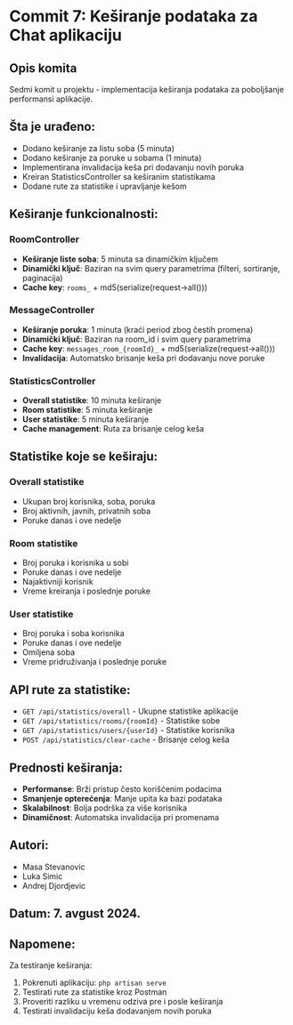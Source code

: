 # Commit 7: Keširanje podataka za Chat aplikaciju

## Opis komita
Sedmi komit u projektu - implementacija keširanja podataka za poboljšanje performansi aplikacije.

## Šta je urađeno:
- Dodano keširanje za listu soba (5 minuta)
- Dodano keširanje za poruke u sobama (1 minuta)
- Implementirana invalidacija keša pri dodavanju novih poruka
- Kreiran StatisticsController sa keširanim statistikama
- Dodane rute za statistike i upravljanje kešom

## Keširanje funkcionalnosti:

### RoomController
- **Keširanje liste soba**: 5 minuta sa dinamičkim ključem
- **Dinamički ključ**: Baziran na svim query parametrima (filteri, sortiranje, paginacija)
- **Cache key**: `rooms_` + md5(serialize(request->all()))

### MessageController
- **Keširanje poruka**: 1 minuta (kraći period zbog čestih promena)
- **Dinamički ključ**: Baziran na room_id i svim query parametrima
- **Cache key**: `messages_room_{roomId}_` + md5(serialize(request->all()))
- **Invalidacija**: Automatsko brisanje keša pri dodavanju nove poruke

### StatisticsController
- **Overall statistike**: 10 minuta keširanje
- **Room statistike**: 5 minuta keširanje
- **User statistike**: 5 minuta keširanje
- **Cache management**: Ruta za brisanje celog keša

## Statistike koje se keširaju:

### Overall statistike
- Ukupan broj korisnika, soba, poruka
- Broj aktivnih, javnih, privatnih soba
- Poruke danas i ove nedelje

### Room statistike
- Broj poruka i korisnika u sobi
- Poruke danas i ove nedelje
- Najaktivniji korisnik
- Vreme kreiranja i poslednje poruke

### User statistike
- Broj poruka i soba korisnika
- Poruke danas i ove nedelje
- Omiljena soba
- Vreme pridruživanja i poslednje poruke

## API rute za statistike:
- `GET /api/statistics/overall` - Ukupne statistike aplikacije
- `GET /api/statistics/rooms/{roomId}` - Statistike sobe
- `GET /api/statistics/users/{userId}` - Statistike korisnika
- `POST /api/statistics/clear-cache` - Brisanje celog keša

## Prednosti keširanja:
- **Performanse**: Brži pristup često korišćenim podacima
- **Smanjenje opterećenja**: Manje upita ka bazi podataka
- **Skalabilnost**: Bolja podrška za više korisnika
- **Dinamičnost**: Automatska invalidacija pri promenama

## Autori:
- Masa Stevanovic
- Luka Simic  
- Andrej Djordjevic

## Datum: 7. avgust 2024.

## Napomene:
Za testiranje keširanja:
1. Pokrenuti aplikaciju: `php artisan serve`
2. Testirati rute za statistike kroz Postman
3. Proveriti razliku u vremenu odziva pre i posle keširanja
4. Testirati invalidaciju keša dodavanjem novih poruka
